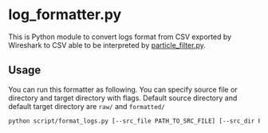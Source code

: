 # log_formatter.py
This is Python module to convert logs format from CSV exported by Wireshark to CSV able to be interpreted by [particle_filter.py](https://github.com/kazumakano/particle_filter.py).

## Usage
You can run this formatter as following.
You can specify source file or directory and target directory with flags.
Default source directory and default target directory are `raw/` and `formatted/`
```sh
python script/format_logs.py [--src_file PATH_TO_SRC_FILE] [--src_dir PATH_TO_SRC_DIR] [--tgt_dir PATH_TO_TGT_DIR]
```
